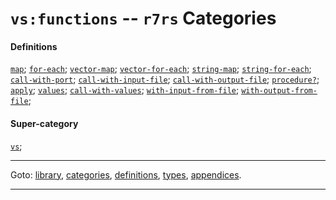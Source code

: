 

<a id='category__r7rs__vs_3a_functions'></a>

# `vs:functions` -- `r7rs` Categories


#### Definitions

[`map`](../../r7rs/definitions/map.md#definition__r7rs__map);
[`for-each`](../../r7rs/definitions/for-each.md#definition__r7rs__for-each);
[`vector-map`](../../r7rs/definitions/vector-map.md#definition__r7rs__vector-map);
[`vector-for-each`](../../r7rs/definitions/vector-for-each.md#definition__r7rs__vector-for-each);
[`string-map`](../../r7rs/definitions/string-map.md#definition__r7rs__string-map);
[`string-for-each`](../../r7rs/definitions/string-for-each.md#definition__r7rs__string-for-each);
[`call-with-port`](../../r7rs/definitions/call-with-port.md#definition__r7rs__call-with-port);
[`call-with-input-file`](../../r7rs/definitions/call-with-input-file.md#definition__r7rs__call-with-input-file);
[`call-with-output-file`](../../r7rs/definitions/call-with-output-file.md#definition__r7rs__call-with-output-file);
[`procedure?`](../../r7rs/definitions/procedure_3f.md#definition__r7rs__procedure_3f);
[`apply`](../../r7rs/definitions/apply.md#definition__r7rs__apply);
[`values`](../../r7rs/definitions/values.md#definition__r7rs__values);
[`call-with-values`](../../r7rs/definitions/call-with-values.md#definition__r7rs__call-with-values);
[`with-input-from-file`](../../r7rs/definitions/with-input-from-file.md#definition__r7rs__with-input-from-file);
[`with-output-from-file`](../../r7rs/definitions/with-output-from-file.md#definition__r7rs__with-output-from-file);


#### Super-category

[`vs`](../../r7rs/categories/vs.md#category__r7rs__vs);

----

Goto: [library](../../r7rs/_index.md#library__r7rs), [categories](../../r7rs/categories/_index.md#toc__r7rs__categories), [definitions](../../r7rs/definitions/_index.md#toc__r7rs__definitions), [types](../../r7rs/types/_index.md#toc__r7rs__types), [appendices](../../r7rs/appendices/_index.md#toc__r7rs__appendices).

----

